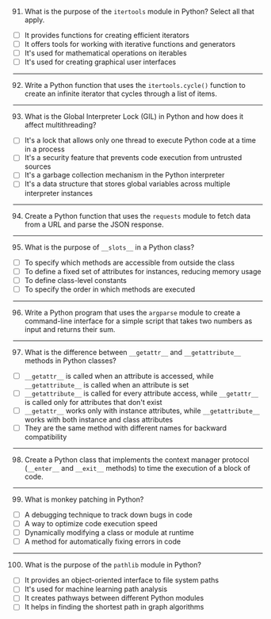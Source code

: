 91. What is the purpose of the `itertools` module in Python? Select all that apply.

- [ ] It provides functions for creating efficient iterators
- [ ] It offers tools for working with iterative functions and generators
- [ ] It's used for mathematical operations on iterables
- [ ] It's used for creating graphical user interfaces

---

92. Write a Python function that uses the `itertools.cycle()` function to create an infinite iterator that cycles through a list of items.

---

93. What is the Global Interpreter Lock (GIL) in Python and how does it affect multithreading?

- [ ] It's a lock that allows only one thread to execute Python code at a time in a process
- [ ] It's a security feature that prevents code execution from untrusted sources
- [ ] It's a garbage collection mechanism in the Python interpreter
- [ ] It's a data structure that stores global variables across multiple interpreter instances

---

94. Create a Python function that uses the `requests` module to fetch data from a URL and parse the JSON response.

---

95. What is the purpose of `__slots__` in a Python class?

- [ ] To specify which methods are accessible from outside the class
- [ ] To define a fixed set of attributes for instances, reducing memory usage
- [ ] To define class-level constants
- [ ] To specify the order in which methods are executed

---

96. Write a Python program that uses the `argparse` module to create a command-line interface for a simple script that takes two numbers as input and returns their sum.

---

97. What is the difference between `__getattr__` and `__getattribute__` methods in Python classes?

- [ ] `__getattr__` is called when an attribute is accessed, while `__getattribute__` is called when an attribute is set
- [ ] `__getattribute__` is called for every attribute access, while `__getattr__` is called only for attributes that don't exist
- [ ] `__getattr__` works only with instance attributes, while `__getattribute__` works with both instance and class attributes
- [ ] They are the same method with different names for backward compatibility

---

98. Create a Python class that implements the context manager protocol (`__enter__` and `__exit__` methods) to time the execution of a block of code.

---

99. What is monkey patching in Python?

- [ ] A debugging technique to track down bugs in code
- [ ] A way to optimize code execution speed
- [ ] Dynamically modifying a class or module at runtime
- [ ] A method for automatically fixing errors in code

---

100. What is the purpose of the `pathlib` module in Python?

- [ ] It provides an object-oriented interface to file system paths
- [ ] It's used for machine learning path analysis
- [ ] It creates pathways between different Python modules
- [ ] It helps in finding the shortest path in graph algorithms
